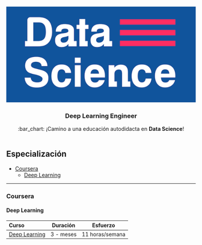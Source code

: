 <p align="center"> 
<img src="../../images/foto-github.png">
</p>

<h3 align="center">Deep Learning Engineer</h3>
<p align="center">
  :bar_chart: ¡Camino a una educación autodidacta en <strong>Data Science</strong>!
  <br><br>
</p>

## Especialización

* [Coursera](#coursera)
    * [Deep Learning](#deep-learning)

---


### Coursera

#### Deep Learning
Curso | Duración | Esfuerzo
:-- | :--: | :--: 
[Deep Learning](https://www.coursera.org/specializations/deep-learning)| 3 - meses | 11 horas/semana
